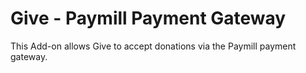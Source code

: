 # Give - Paymill Payment Gateway

This Add-on allows Give to accept donations via the Paymill payment gateway.